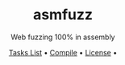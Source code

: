 <h1 align="center">asmfuzz</h1>
<p align="center">Web fuzzing 100% in assembly</p>

<p align="center">
 <a href="#tasks list">Tasks List</a> •
 <a href="https://github.com/blackbinn/asmfuzz/wiki/Compile-and-Install">Compile</a> •
 <a href="https://github.com/blackbinn/asmfuzz/blob/master/LICENSE">License</a> •
</p>
